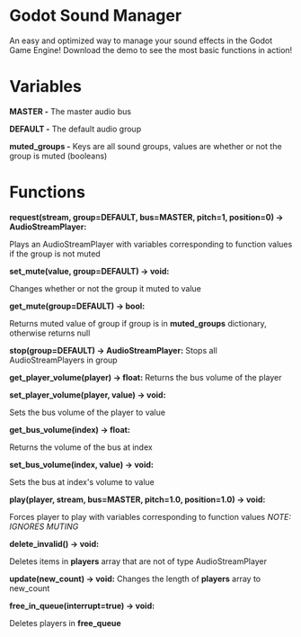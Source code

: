 # Godot Sound Manager
An easy and optimized way to manage your sound effects in the Godot Game Engine!
Download the demo to see the most basic functions in action!

# Variables

**MASTER -** The master audio bus

**DEFAULT -** The default audio group

**muted_groups -** Keys are all sound groups, values are whether or not the group is muted (booleans)

# Functions
**request(stream, group=DEFAULT, bus=MASTER, pitch=1, position=0) -> AudioStreamPlayer:**

Plays an AudioStreamPlayer with variables corresponding to function values if the group is not muted

**set_mute(value, group=DEFAULT) -> void:**

Changes whether or not the group it muted to value

**get_mute(group=DEFAULT) -> bool:**

Returns muted value of group if group is in **muted_groups** dictionary, otherwise returns null

**stop(group=DEFAULT) -> AudioStreamPlayer:**
Stops all AudioStreamPlayers in group

**get_player_volume(player) -> float:**
Returns the bus volume of the player

**set_player_volume(player, value) -> void:**

Sets the bus volume of the player to value

**get_bus_volume(index) -> float:**

Returns the volume of the bus at index

**set_bus_volume(index, value) -> void:**

Sets the bus at index's volume to value

**play(player, stream, bus=MASTER, pitch=1.0, position=1.0) -> void:**

Forces player to play with variables corresponding to function values *NOTE: IGNORES MUTING*

**delete_invalid() -> void:**

Deletes items in **players** array that are not of type AudioStreamPlayer

**update(new_count) -> void:**
Changes the length of **players** array to new_count

**free_in_queue(interrupt=true) -> void:**

Deletes players in **free_queue**
